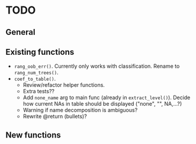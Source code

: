 # TODO

## General

## Existing functions

+ `rang_oob_err()`. Currently only works with classification. Rename to `rang_num_trees()`.
+ `coef_to_table()`. 
    + Review/refactor helper functions.
    + Extra tests??
    + Add `none_name` arg to main func (already in `extract_level()`). Decide how current NAs in table
    should be displayed ("none", "", NA,...?)
    + Warning if name decomposition is ambiguous?
    + Rewrite @return (bullets)?

    
## New functions

